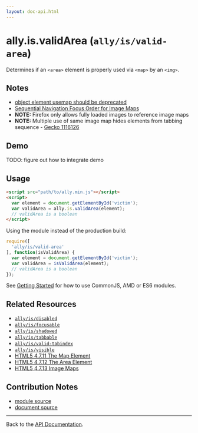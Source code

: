```yaml
---
layout: doc-api.html
---
```


# ally.is.validArea (`ally/is/valid-area`)

Determines if an `<area>` element is properly used via `<map>` by an `<img>`.


## Notes

* [object element usemap should be deprecated](https://www.w3.org/Bugs/Public/show_bug.cgi?id=27756)
* [Sequential Navigation Focus Order for Image Maps](https://www.w3.org/Bugs/Public/show_bug.cgi?id=27787)
* **NOTE:** Firefox only allows fully loaded images to reference image maps
* **NOTE:** Multiple use of same image map hides elements from tabbing sequence - [Gecko 1116126](https://bugzilla.mozilla.org/show_bug.cgi?id=1116126)


## Demo

TODO: figure out how to integrate demo


## Usage

```html
<script src="path/to/ally.min.js"></script>
<script>
  var element = document.getElementById('victim');
  var validArea = ally.is.validArea(element);
  // validArea is a boolean
</script>
```

Using the module instead of the production build:

```js
require([
  'ally/is/valid-area'
], function(isValidArea) {
  var element = document.getElementById('victim');
  var validArea = isValidArea(element);
  // validArea is a boolean
});
```

See [Getting Started](../../getting-started.md) for how to use CommonJS, AMD or ES6 modules.


## Related Resources

* [`ally/is/disabled`](disabled.md)
* [`ally/is/focusable`](focusable.md)
* [`ally/is/shadowed`](shadowed.md)
* [`ally/is/tabbable`](tabbable.md)
* [`ally/is/valid-tabindex`](valid-tabindex.md)
* [`ally/is/visible`](visible.md)
* [HTML5 4.7.11 The Map Element](http://www.w3.org/TR/html5/embedded-content-0.html#the-map-element)
* [HTML5 4.7.12 The Area Element](http://www.w3.org/TR/html5/embedded-content-0.html#the-area-element)
* [HTML5 4.7.13 Image Maps](http://www.w3.org/TR/html5/embedded-content-0.html#image-maps)


## Contribution Notes

* [module source](https://github.com/medialize/ally.js/blob/build-modules/src/is/valid-area.js)
* [document source](https://github.com/medialize/ally.js/blob/build-modules/docs/api/is/valid-area.md)


---

Back to the [API Documentation](../README.md).

